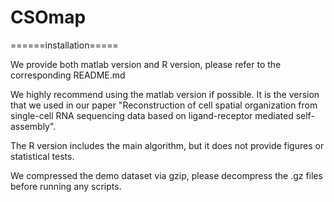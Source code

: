 # CSOmap
======installation=====

We provide both matlab version and R version, please refer to the corresponding README.md

We highly recommend using the matlab version if possible. It is the version that we used in our paper "Reconstruction of cell spatial organization from single-cell RNA sequencing data based on ligand-receptor mediated self-assembly".

The R version includes the main algorithm, but it does not provide figures or statistical tests.

We compressed the demo dataset via gzip, please decompress the .gz files before running any scripts.

